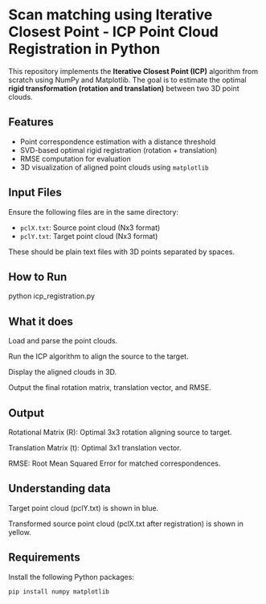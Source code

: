 # Scan matching using Iterative Closest Point - ICP Point Cloud Registration in Python

This repository implements the **Iterative Closest Point (ICP)** algorithm from scratch using NumPy and Matplotlib. The goal is to estimate the optimal **rigid transformation (rotation and translation)** between two 3D point clouds.

## Features

- Point correspondence estimation with a distance threshold
- SVD-based optimal rigid registration (rotation + translation)
- RMSE computation for evaluation
- 3D visualization of aligned point clouds using `matplotlib`

## Input Files

Ensure the following files are in the same directory:

- `pclX.txt`: Source point cloud (Nx3 format)
- `pclY.txt`: Target point cloud (Nx3 format)

These should be plain text files with 3D points separated by spaces.

## How to Run

python icp_registration.py

## What it does
Load and parse the point clouds.

Run the ICP algorithm to align the source to the target.

Display the aligned clouds in 3D.

Output the final rotation matrix, translation vector, and RMSE.

## Output

Rotational Matrix (R): Optimal 3x3 rotation aligning source to target.

Translation Matrix (t): Optimal 3x1 translation vector.

RMSE: Root Mean Squared Error for matched correspondences.

## Understanding data

Target point cloud (pclY.txt) is shown in blue.

Transformed source point cloud (pclX.txt after registration) is shown in yellow.

## Requirements

Install the following Python packages:

```bash
pip install numpy matplotlib
